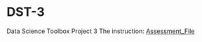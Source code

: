 # DST-3
Data Science Toolbox Project 3
The instruction: [Assessment_File](https://github.com/Cauchy-1899c/DST-3/edit/master/Assessment_Due_Week12.pdf)
